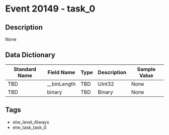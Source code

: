 # Event 20149 - task_0

## Description
None

## Data Dictionary
|Standard Name|Field Name|Type|Description|Sample Value|
|---|---|---|---|---|
|TBD|__binLength|TBD|UInt32|None|None|
|TBD|binary|TBD|Binary|None|None|

## Tags
* etw_level_Always
* etw_task_task_0